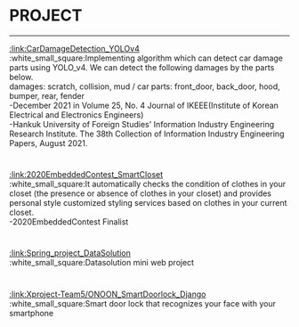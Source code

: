 <!--
**leehyoseop/leehyoseop** is a ✨ _special_ ✨ repository because its `README.md` (this file) appears on your GitHub profile.

Here are some ideas to get you started:

- 🔭 I’m currently working on ...
- 🌱 I’m currently learning ...
- 👯 I’m looking to collaborate on ...
- 🤔 I’m looking for help with ...
- 💬 Ask me about ...
- 📫 How to reach me: ...
- 😄 Pronouns: ...
- ⚡ Fun fact: ...
-->
<!--[Anurag's GitHub stats](https://github-readme-stats.vercel.app/api?username=leehyoseop&show_icons=true&theme=apprentice)-->
<!--
<a href="https://www.instagram.com/hsobzo/?hl=ko" target="_blank"><img src="https://img.shields.io/badge/Instagram-E4405F?style=for-the-badge&logo=Instagram&logoColor=white"/></a>
<br>
<br>
![C](https://img.shields.io/badge/C-A8B9CC.svg?&style=for-the-badge&logo=C&logoColor=white)
![Java](https://img.shields.io/badge/Java-007396.svg?&style=for-the-badge&logo=Java&logoColor=white)
![Python](https://img.shields.io/badge/Python-3776AB.svg?&style=for-the-badge&logo=Python&logoColor=white)
<br>
![Spring](https://img.shields.io/badge/Spring-6DB33F.svg?&style=for-the-badge&logo=Spring&logoColor=white)
![JavaScript](https://img.shields.io/badge/JavaScript-F7DF1E.svg?&style=for-the-badge&logo=JavaScript&logoColor=white)
![MySQL](https://img.shields.io/badge/MySQL-4479A1.svg?&style=for-the-badge&logo=MySQL&logoColor=white)
![ApacheTomcat](https://img.shields.io/badge/ApacheTomcat-F8DC75.svg?&style=for-the-badge&logo=ApacheTomcat&logoColor=white)
-->

<h1>PROJECT</h1>
<hr>
<a href="https://github.com/leehyoseop/CarDamageDetection_YOLOv4">:link:CarDamageDetection_YOLOv4</a><br>
:white_small_square:Implementing algorithm which can detect car damage parts using YOLO_v4.
We can detect the following damages by the parts below.<br>
damages: scratch, collision, mud / car parts: front_door, back_door, hood, bumper, rear, fender<br>
-December 2021 in Volume 25, No. 4 Journal of IKEEE(Institute of Korean Electrical and Electronics Engineers)<br>
-Hankuk University of Foreign Studies' Information Industry Engineering Research Institute. The 38th Collection of Information Industry Engineering Papers, August 2021.<br>
<h1></h1>
<a href="https://github.com/leehyoseop/2020EmbeddedContest_SmartCloset_Keras">:link:2020EmbeddedContest_SmartCloset</a><br>
:white_small_square:It automatically checks the condition of clothes in your closet (the presence or absence of clothes in your closet) and provides personal style customized styling services based on clothes in your current closet.<br>
-2020EmbeddedContest Finalist
<h1></h1>
<a href="https://github.com/leehyoseop/Spring_project_DataSolution">:link:Spring_project_DataSolution</a>
<br>
:white_small_square:Datasolution mini web project
<h1></h1>
<a href="https://github.com/Xproject-Team5/ONOON_SmartDoorlock_Django">:link:Xproject-Team5/ONOON_SmartDoorlock_Django</a>
<br>
:white_small_square:Smart door lock that recognizes your face with your smartphone

